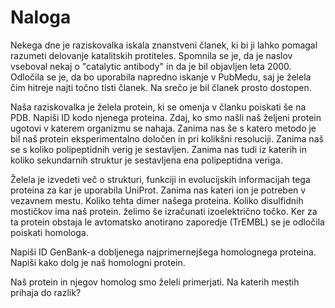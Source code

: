 # Naloga

Nekega dne je raziskovalka iskala znanstveni članek, ki bi ji lahko pomagal razumeti delovanje katalitskih protiteles. Spomnila se je, da je naslov vseboval nekaj o "catalytic antibody" in da je bil objavljen leta 2000. Odločila se je, da bo uporabila napredno iskanje v PubMedu, saj je želela čim hitreje najti točno tisti članek. Na srečo je bil članek prosto dostopen.

Naša raziskovalka je želela protein, ki se omenja v članku poiskati še na PDB. Napiši ID kodo njenega proteina. 
Zdaj, ko smo našli naš željeni protein ugotovi v katerem organizmu se nahaja. Zanima nas še s katero metodo je bil naš protein eksperimentalno določen in pri kolikšni resoluciji. Zanima naš se s koliko polipeptidnih verig je sestavljen. Zanima nas tudi iz katerih in koliko sekundarnih struktur je sestavljena ena polipeptidna veriga.

Želela je izvedeti več o strukturi, funkciji in evolucijskih informacijah tega proteina za kar je uporabila UniProt. Zanima nas kateri ion je potreben v vezavnem mestu. Koliko tehta dimer našega proteina. Koliko disulfidnih mostičkov ima naš protein. želimo še izračunati izoelektrično točko.
Ker za ta protein obstaja le avtomatsko anotirano zaporedje (TrEMBL) se je odločila poiskati homologa.

Napiši ID GenBank-a dobljenega  najprimernejšega homolognega proteina. Napiši kako dolg je naš homologni protein.

Naš protein in njegov homolog smo želeli primerjati. Na katerih mestih prihaja do razlik?